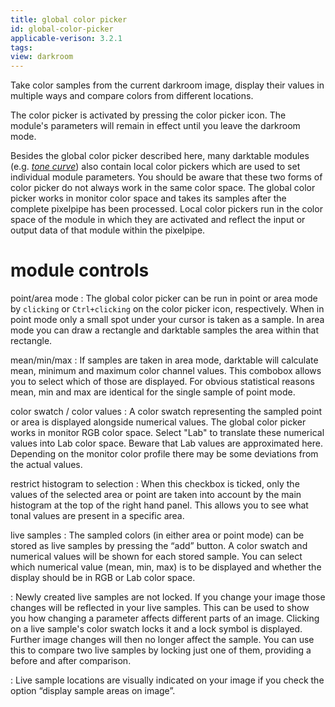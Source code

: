 ```yaml
---
title: global color picker
id: global-color-picker
applicable-verison: 3.2.1
tags: 
view: darkroom
---
```


Take color samples from the current darkroom image, display their values in multiple ways and compare colors from different locations. 

The color picker is activated by pressing the color picker icon. The module's parameters will remain in effect until you leave the darkroom mode.

Besides the global color picker described here, many darktable modules (e.g. [_tone curve_](../../processing-modules/tone-curve.md)) also contain local color pickers which are used to set individual module parameters. You should be aware that these two forms of color picker do not always work in the same color space. The global color picker works in monitor color space and takes its samples after the complete pixelpipe has been processed. Local color pickers run in the color space of the module in which they are activated and reflect the input or output data of that module within the pixelpipe.

# module controls

point/area mode
: The global color picker can be run in point or area mode by `clicking` or `Ctrl+clicking` on the color picker icon, respectively. When in point mode only a small spot under your cursor is taken as a sample. In area mode you can draw a rectangle and darktable samples the area within that rectangle.

mean/min/max
: If samples are taken in area mode, darktable will calculate mean, minimum and maximum color channel values. This combobox allows you to select which of those are displayed. For obvious statistical reasons mean, min and max are identical for the single sample of point mode.

color swatch / color values
: A color swatch representing the sampled point or area is displayed alongside numerical values. The global color picker works in monitor RGB color space. Select "Lab" to translate these numerical values into Lab color space. Beware that Lab values are approximated here. Depending on the monitor color profile there may be some deviations from the actual values.

restrict histogram to selection
: When this checkbox is ticked, only the values of the selected area or point are taken into account by the main histogram at the top of the right hand panel. This allows you to see what tonal values are present in a specific area.

live samples
: The sampled colors (in either area or point mode) can be stored as live samples by pressing the “add” button. A color swatch and numerical values will be shown for each stored sample. You can select which numerical value (mean, min, max) is to be displayed and whether the display should be in RGB or Lab color space.

: Newly created live samples are not locked. If you change your image those changes will be reflected in your live samples. This can be used to show you how changing a parameter affects different parts of an image. Clicking on a live sample's color swatch locks it and a lock symbol is displayed. Further image changes will then no longer affect the sample. You can use this to compare two live samples by locking just one of them, providing a before and after comparison.

: Live sample locations are visually indicated on your image if you check the option “display sample areas on image”. 
